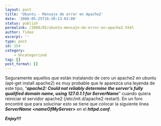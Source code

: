 ```yaml
---
layout: post
title: 'Ubuntu - Mensaje de error en Apache2'
date: '2008-05-25T16:30:13-03:00'
status: publish
permalink: /2008/05/ubuntu-mensaje-de-error-en-apache2.html
author: fideo
excerpt: ''
type: post
id: 154
category:
    - Uncategorized
tag: []
post_format: []
---
```

Seguramente aquellos que están instalando de cero un apache2 en ubuntu (apt-get install apache2) es muy probable que le aparezca una leyenda de este tipo, “***apache2: Could not reliably determine the server’s fully qualified domain name, using 127.0.1.1 for ServerName***” cuando quiera reiniciar el servidor apache2 (/etc/init.d/apache2 restart). En un foro encontré que para solucinar esto se tiene que colocar la siguiente linea ***ServerName &lt;nameOfMyServer&gt;*** en el ***httpd.conf***.

***Enjoy!!!***
